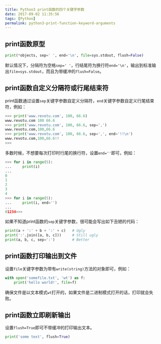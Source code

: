 ```yaml
---
title: Python3 print函数的四个关键字参数
date: 2017-09-02 11:35:56
tags: [Python]
permalink: python3-print-function-keyword-arguments
---
```

## print函数原型 ##
```python
print(*objects, sep=' ', end='\n', file=sys.stdout, flush=False)
```
默认情况下，分隔符为空格`sep=' '`，行结尾符为换行符`end='\n'`，输出到标准输出`file=sys.stdout`，而且为带缓冲的`flush=False`。
<!-- more -->
## print函数自定义分隔符或行尾结束符 ##
print函数通过设置`sep`关键字参数自定义分隔符，`end`关键字参数自定义行尾结束符，例如：
```python
>>> print('www.revotu.com', 100, 66.6)
www.revotu.com 100 66.6
>>> print('www.revotu.com', 100, 66.6, sep=',')
www.revotu.com,100,66.6
>>> print('www.revotu.com', 100, 66.6, sep=',', end='!!\n')
www.revotu.com,100,66.6!!
>>> 
```
多数时候，不想要每次打印时行尾的换行符，设置`end=''`即可，例如：
```python
>>> for i in range(5):
...     print(i)
... 
0
1
2
3
4
>>> for i in range(5):
...     print(i, end='')
... 
01234>>> 
```
如果不知道print函数的`sep`关键字参数，很可能会写出如下丑陋的代码：
```python
print(a + ':' + b + ':' + c)   # Ugly
print(':'.join([a, b, c]))     # Still ugly
print(a, b, c, sep=':')        # Better
```
## print函数打印输出到文件 ##
设置`file`关键字参数为带有`write(string)`方法的对象即可，例如：
```python
with open('somefile.txt', 'wt') as f:
    print('hello world!', file=f)
```
确保文件是以文本模式`wt`打开的，如果文件是二进制模式打开的话，打印就会失败。
## print函数立即刷新输出 ##
设置`flush=True`即可不带缓冲的打印输出文本。
```python
print('some text', flush=True)
```